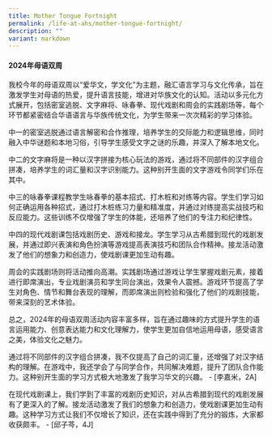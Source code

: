 ```yaml
---
title: Mother Tongue Fortnight
permalink: /life-at-ahs/mother-tongue-fortnight/
description: ""
variant: markdown
---
```

#### 2024年母语双周

<p align="justify">
我校今年的母语双周以“爱华文，学文化”为主题，融汇语言学习与文化传承，旨在激发学生对母语的热爱，提升语言技能，增进对华族文化的认知。活动以多元化方式展开，包括密室逃脱、文字麻将、咏春拳、现代戏剧和周会的实践剧场等，每个环节都紧密结合华语语言与华族传统文化，为学生带来一次次精彩的学习体验。

中一的密室逃脱通过语言解密和合作推理，培养学生的交际能力和逻辑思维，同时融入中华谜题和本地习俗，引导学生感受文字之谜的乐趣，并深入了解本地文化。
	
中二的文字麻将是一种以汉字拼接为核心玩法的游戏，通过将不同部件的汉字组合拼凑，培养学生的词汇量和汉字识别能力。这种别开生面的文字游戏令同学们乐在其中。

中三的咏春拳课程教学生咏春拳的基本招式、打木桩和对练等内容。学生们学习如何正确运用各种招式，通过打木桩练习力量和精准度，并通过对练提高实战技巧和反应能力。这些训练不仅增强了学生的体能，还培养了他们的专注力和纪律性。

中四的现代戏剧课包括戏剧历史、游戏和接龙。学生学习从古希腊到现代的戏剧发展，并通过即兴表演和角色扮演等游戏提高表演技巧和团队合作精神。接龙活动激发了他们的想象力和创造力，使戏剧课更加生动有趣。

周会的实践剧场则将活动推向高潮。实践剧场通过游戏让学生掌握戏剧元素，接着进行即席演出，专业戏剧演员和学生同台演出，效果令人震撼。游戏环节提高了学生对角色、情节和舞台表现的理解，而即席演出则检验和强化了他们的戏剧技能，带来深刻的艺术体验。

总之，2024年的母语双周活动内容丰富多样，旨在通过趣味的方式提升学生的语言运用能力、创意表达能力和文化理解力，使学生更加自信地运用母语，感受语言之美，体验文化之魅力。</p>

<p align="justify">
通过将不同部件的汉字组合拼凑，我不仅提高了自己的词汇量，还增强了对汉字结构的理解。在游戏中，我还学会了与同学合作，共同解决难题，提升了团队合作能力。这种别开生面的学习方式极大地激发了我学习华文的兴趣。 - [李嘉米，2A]</p>

<p align="justify">
在现代戏剧课上，我们学到了丰富的戏剧历史知识，对从古希腊到现代的戏剧发展有了更深入的了解。接龙活动激发了我们的想象力和创造力，使戏剧课更加生动有趣。这种学习方式让我们不仅增长了知识，还在实践中得到了充分的锻炼，大家都收获颇丰。 - [邱子芩，4J]</p>

